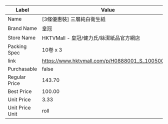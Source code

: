 | Label           | Value                                           |
| --------------- | ----------------------------------------------- |
| Name            | [3條優惠裝] 三層純白衛生紙                                 |
| Brand Name      | 皇冠                                              |
| Store Name      | HKTVMall - 皇冠/健力氏/絲潔紙品官方網店                      |
| Packing Spec    | 10卷 x 3                                         |
| link            | https://www.hktvmall.com/p/H0888001_S_10050053B |
| Purchasable     | false                                           |
| Regular Price   | 143.70                                          |
| Best Price      | 100.00                                          |
| Unit Price      | 3.33                                            |
| Unit Price Unit | roll                                            |
